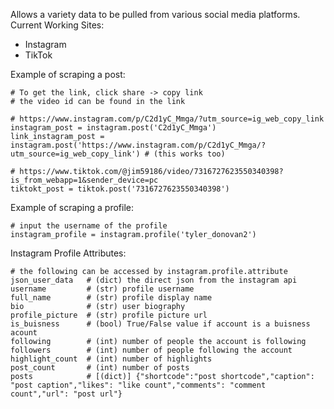 Allows a variety data to be pulled from various social media platforms.
Current Working Sites:
- Instagram
- TikTok


Example of scraping a post:
```
# To get the link, click share -> copy link
# the video id can be found in the link

# https://www.instagram.com/p/C2d1yC_Mmga/?utm_source=ig_web_copy_link
instagram_post = instagram.post('C2d1yC_Mmga')
link_instagram_post = instagram.post('https://www.instagram.com/p/C2d1yC_Mmga/?utm_source=ig_web_copy_link') # (this works too)

# https://www.tiktok.com/@jim59186/video/7316727623550340398?is_from_webapp=1&sender_device=pc
tiktokt_post = tiktok.post('7316727623550340398')
```


Example of scraping a profile:
```
# input the username of the profile
instagram_profile = instagram.profile('tyler_donovan2')
```

Instagram Profile Attributes:
```
# the following can be accessed by instagram.profile.attribute
json_user_data   # (dict) the direct json from the instagram api
username         # (str) profile username
full_name        # (str) profile display name
bio              # (str) user biography
profile_picture  # (str) profile picture url
is_buisness      # (bool) True/False value if account is a buisness acount
following        # (int) number of people the account is following 
followers        # (int) number of people following the account
highlight_count  # (int) number of highlights
post_count       # (int) number of posts
posts            # [(dict)] {"shortcode":"post shortcode","caption": "post caption","likes": "like count","comments": "comment count","url": "post url"}
```
